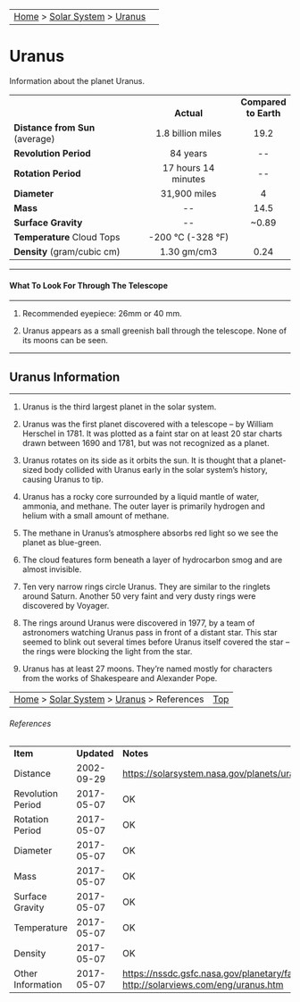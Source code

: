<script src="/js/whatsup.js"></script>
<script type="text/javascript">
	var objectName ="Uranus"
	var objectDesc ="It's pronounced: YOOR-un-us"
	var objectImage="uranus.jpg"
</script>

|    |    |
|:---|---:|
|[Home](/notes/#object-notes) > [Solar System](/notes/#solar-system) > [Uranus](#uranus) | <div id=whatsup></div> |

# Uranus

Information about the planet Uranus.

|  |  |  |
|---|:--:|:--:|
|  |<br/>**Actual**|**Compared<br/>to Earth**|
|**Distance from Sun** (average)| 1.8 billion miles | 19.2 |
|**Revolution Period**| 84 years | -- |
|**Rotation Period**| 17 hours 14 minutes | -- |
|**Diameter**| 31,900 miles | 4 |
|**Mass**| -- | 14.5 |
|**Surface Gravity**| -- | ~0.89 |
|**Temperature** Cloud Tops| -200 &deg;C (-328 &deg;F)|  |
|**Density** (gram/cubic cm)|1.30 gm/cm3| 0.24|

---
#### What To Look For Through The Telescope
---

1.	Recommended eyepiece: 26mm or 40 mm.

2.	Uranus appears as a small greenish ball through the telescope.  None of its moons can be seen.

---
## Uranus Information
---

1.	Uranus is the third largest planet in the solar system.

2.	Uranus was the first planet discovered with a telescope – by William Herschel in 1781.  It was plotted as a faint star on at least 20 star charts drawn between 1690 and 1781, but was not recognized as a planet.

3.	Uranus rotates on its side as it orbits the sun.  It is thought that a planet-sized body collided with Uranus early in the solar system’s history, causing Uranus to tip.

4.	Uranus has a rocky core surrounded by a liquid mantle of water, ammonia, and methane.  The outer layer is primarily hydrogen and helium with a small amount of methane.

5.	The methane in Uranus’s atmosphere absorbs red light so we see the planet as blue-green.

6.	The cloud features form beneath a layer of hydrocarbon smog and are almost invisible.

7.	Ten very narrow rings circle Uranus.  They are similar to the ringlets around Saturn.  Another 50 very faint and very dusty rings were discovered by Voyager.
   
8.	The rings around Uranus were discovered in 1977, by a team of astronomers watching Uranus pass in front of a distant star.  This star seemed to blink out several times before Uranus itself covered the star – the rings were blocking the light from the star.

9.	Uranus has at least 27 moons.  They’re named mostly for characters from the works of Shakespeare and Alexander Pope.

|    |    |
|:---|---:|
|[Home](/notes/#object-notes) > [Solar System](/notes/#solar-system) > [Uranus](#uranus) > References |[Top](#uranus)|

###### References
|   |   |   |
|---|---|---|
|**Item**|**Updated**|**Notes**|
|Distance|2002-09-29|<https://solarsystem.nasa.gov/planets/uranus/facts>|
|Revolution Period|2017-05-07|OK|
|Rotation Period|2017-05-07|OK|
|Diameter|2017-05-07|OK|
|Mass|2017-05-07|OK|
|Surface Gravity|2017-05-07|OK|
|Temperature|2017-05-07|OK|
|Density|2017-05-07|OK|
|Other Information|2017-05-07|<https://nssdc.gsfc.nasa.gov/planetary/factsheet/uranusfact.html><br/><http://solarviews.com/eng/uranus.htm>|

